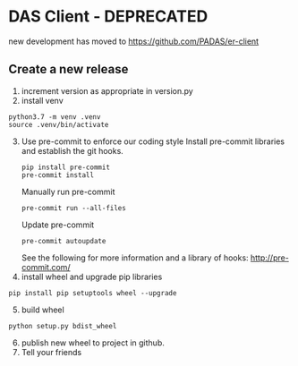 # DAS Client - DEPRECATED

new development has moved to https://github.com/PADAS/er-client







## Create a new release
1. increment version as appropriate in version.py
2. install venv
~~~~
python3.7 -m venv .venv
source .venv/bin/activate
~~~~
3. Use pre-commit to enforce our coding style
    Install pre-commit libraries and establish the git hooks.
    ~~~
    pip install pre-commit
    pre-commit install
    ~~~~
    Manually run pre-commit
    ~~~
    pre-commit run --all-files
    ~~~
    Update pre-commit
    ~~~
    pre-commit autoupdate
    ~~~
    See the following for more information and a library of hooks: http://pre-commit.com/
4. install wheel and upgrade pip libraries
~~~~
pip install pip setuptools wheel --upgrade
~~~~
5. build wheel
~~~~
python setup.py bdist_wheel
~~~~
6. publish new wheel to project in github.
6. Tell your friends
